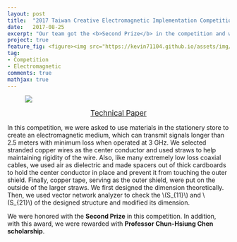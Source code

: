 ```yaml
---
layout: post
title:  "2017 Taiwan Creative Electromagnetic Implementation Competition"
date:   2017-08-25
excerpt: "Our team got the <b>Second Prize</b> in the competition and was rewarded with <strong>Professor Chun-Hsiung Chen Scholarship</strong>."
project: true
feature_fig: <figure><img src="https://kevin71104.github.io/assets/img/EM_Competition/photo_new.jpg"></figure>
tag:
- Competition
- Electromagnetic
comments: true
mathjax: true
---
```


<figure><img src="https://kevin71104.github.io/assets/img/EM_Competition/photo_new.jpg"></figure>

<center>
	<a href="https://kevin71104.github.io/assets/document/EM_Competition.pdf" target="_blank" class="btn btn-danger">
		<span style="font-size: 120%;">
		Technical Paper
		</span>
	</a>
</center>

In this competition, we were asked to use materials in the stationery store to create an electromagnetic medium, 
which can transmit signals longer than 2.5 meters with minimum loss when operated at 3 GHz.
We selected stranded copper wires as the center conductor and used straws to help maintaining rigidity of the wire. 
Also, like many extremely low loss coaxial cables, 
we used air as dielectric and made spacers out of thick cardboards to hold the center conductor in place and prevent it from touching the outer shield. 
Finally, copper tape, serving as the outer shield, were put on the outside of the larger straws.
We first designed the dimension theoretically.
Then, we used vector network analyzer to check the \\(S_{11}\\) and \\(S_{21}\\) of the designed structure and modified its dimension.

We were honored with the **Second Prize** in this competition.
In addition, with this award, we were rewarded with **Professor Chun-Hsiung Chen scholarship**.